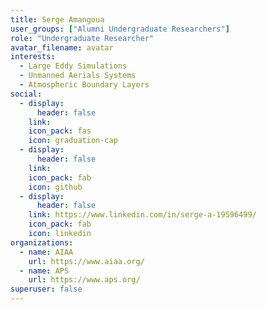 ```yaml
---
title: Serge Amangoua
user_groups: ["Alumni Undergraduate Researchers"]
role: "Undergraduate Researcher"
avatar_filename: avatar
interests:
  - Large Eddy Simulations
  - Unmanned Aerials Systems
  - Atmospheric Boundary Layers
social:
  - display:
      header: false
    link: 
    icon_pack: fas
    icon: graduation-cap
  - display:
      header: false
    link: 
    icon_pack: fab
    icon: github
  - display:
      header: false
    link: https://www.linkedin.com/in/serge-a-19596499/
    icon_pack: fab
    icon: linkedin
organizations:
  - name: AIAA
    url: https://www.aiaa.org/
  - name: APS
    url: https://www.aps.org/
superuser: false
---
```

